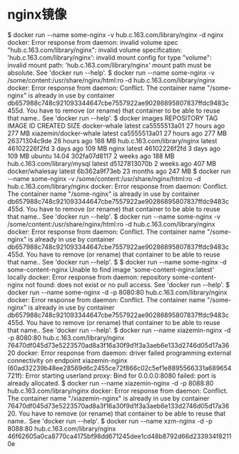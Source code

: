 # nginx镜像

$ docker run --name some-nginx -v hub.c.163.com/library/nginx -d nginx
docker: Error response from daemon: invalid volume spec "hub.c.163.com/library/nginx": invalid volume specification: 'hub.c.163.com/library/nginx': invalid mount config for type "volume": invalid mount path: 'hub.c.163.com/library/nginx' mount path must be absolute.
See 'docker run --help'.
 $ docker run --name some-nginx -v /some/content:/usr/share/nginx/html:ro -d hub.c.163.com/library/nginx
docker: Error response from daemon: Conflict. The container name "/some-nginx" is already in use by container db657988c748c921093344647cbe7557922ae90286895807837ffdc9483c455d. You have to remove (or rename) that container to be able to reuse that name..
See 'docker run --help'.
 $ docker images
REPOSITORY                    TAG                 IMAGE ID            CREATED             SIZE
docker-whale                  latest              ca5555513a01        27 hours ago        277 MB
xiazemin/docker-whale         latest              ca5555513a01        27 hours ago        277 MB
<none>                        <none>              26371304c9de        28 hours ago        188 MB
hub.c.163.com/library/nginx   latest              46102226f2fd        3 days ago          109 MB
nginx                         latest              46102226f2fd        3 days ago          109 MB
ubuntu                        14.04               302fa07d8117        2 weeks ago         188 MB
hub.c.163.com/library/mysql   latest              d5127813070b        2 weeks ago         407 MB
docker/whalesay               latest              6b362a9f73eb        23 months ago       247 MB
 $  docker run --name some-nginx -v /some/content:/usr/share/nginx/html:ro -d hub.c.163.com/library/nginx
docker: Error response from daemon: Conflict. The container name "/some-nginx" is already in use by container db657988c748c921093344647cbe7557922ae90286895807837ffdc9483c455d. You have to remove (or rename) that container to be able to reuse that name..
See 'docker run --help'.
 $  docker run --name some-nginx -v /some/content:/usr/share/nginx/html:ro -d hub.c.163.com/library/nginx
docker: Error response from daemon: Conflict. The container name "/some-nginx" is already in use by container db657988c748c921093344647cbe7557922ae90286895807837ffdc9483c455d. You have to remove (or rename) that container to be able to reuse that name..
See 'docker run --help'.
 $
 $ docker run --name some-nginx -d some-content-nginx
Unable to find image 'some-content-nginx:latest' locally
docker: Error response from daemon: repository some-content-nginx not found: does not exist or no pull access.
See 'docker run --help'.
 $  docker run --name some-nginx -d -p 8080:80 hub.c.163.com/library/nginx
docker: Error response from daemon: Conflict. The container name "/some-nginx" is already in use by container db657988c748c921093344647cbe7557922ae90286895807837ffdc9483c455d. You have to remove (or rename) that container to be able to reuse that name..
See 'docker run --help'.
 $  docker run --name xiazemin-nginx -d -p 8080:80 hub.c.163.com/library/nginx
76470df045d73e5223570ad8a3f16a30f9d1f3a3aeb6e133d2746d05d17a3620
docker: Error response from daemon: driver failed programming external connectivity on endpoint xiazemin-nginx (60ad32239b48ee28569d6c2455ce72f866c02c5ef1e8895566331a689654721f): Error starting userland proxy: Bind for 0.0.0.0:8080 failed: port is already allocated.
 $  docker run --name xiazemin-nginx -d -p 8088:80 hub.c.163.com/library/nginx
docker: Error response from daemon: Conflict. The container name "/xiazemin-nginx" is already in use by container 76470df045d73e5223570ad8a3f16a30f9d1f3a3aeb6e133d2746d05d17a3620. You have to remove (or rename) that container to be able to reuse that name..
See 'docker run --help'.
 $  docker run --name xzm-nginx -d -p 8088:80 hub.c.163.com/library/nginx
46f62605a0ca8770ca4175bf98dd671245dee1cd48b8792d66d233934f82110e